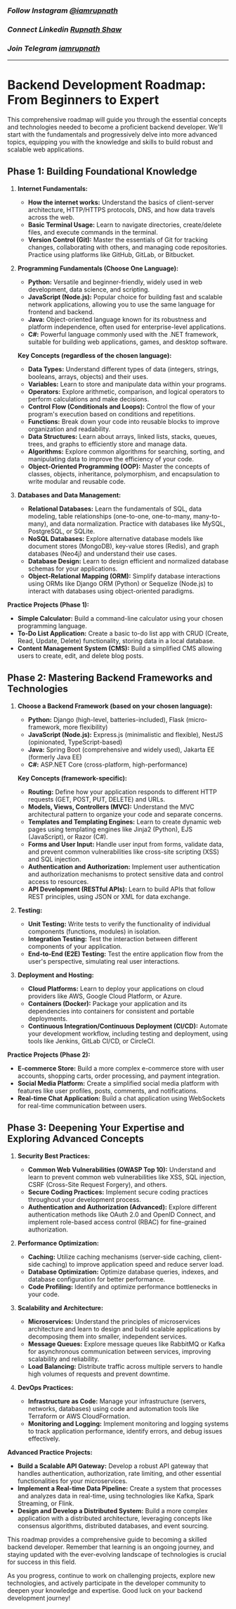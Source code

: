 ### _Follow Instagram [@iamrupnath](https://www.instagram.com/iamrupnath/)_

### _Connect Linkedin [Rupnath Shaw](https://www.linkedin.com/in/rupnath-shaw/)_

### _Join Telegram [iamrupnath](https://t.me/codewithrup)_

___________________

# Backend Development Roadmap: From Beginners to Expert

This comprehensive roadmap will guide you through the essential concepts and technologies needed to become a proficient backend developer. We'll start with the fundamentals and progressively delve into more advanced topics, equipping you with the knowledge and skills to build robust and scalable web applications.

## Phase 1: Building Foundational Knowledge

1. **Internet Fundamentals:** 
    - **How the internet works:** Understand the basics of client-server architecture, HTTP/HTTPS protocols, DNS, and how data travels across the web.
    - **Basic Terminal Usage:** Learn to navigate directories, create/delete files, and execute commands in the terminal.
    - **Version Control (Git):**  Master the essentials of Git for tracking changes, collaborating with others, and managing code repositories. Practice using platforms like GitHub, GitLab, or Bitbucket.

2. **Programming Fundamentals (Choose One Language):**
    - **Python:** Versatile and beginner-friendly, widely used in web development, data science, and scripting.
    - **JavaScript (Node.js):**  Popular choice for building fast and scalable network applications, allowing you to use the same language for frontend and backend.
    - **Java:** Object-oriented language known for its robustness and platform independence, often used for enterprise-level applications.
    - **C#:** Powerful language commonly used with the .NET framework, suitable for building web applications, games, and desktop software.

    **Key Concepts (regardless of the chosen language):**
    - **Data Types:**  Understand different types of data (integers, strings, booleans, arrays, objects) and their uses.
    - **Variables:**  Learn to store and manipulate data within your programs.
    - **Operators:** Explore arithmetic, comparison, and logical operators to perform calculations and make decisions.
    - **Control Flow (Conditionals and Loops):**  Control the flow of your program's execution based on conditions and repetitions.
    - **Functions:** Break down your code into reusable blocks to improve organization and readability.
    - **Data Structures:** Learn about arrays, linked lists, stacks, queues, trees, and graphs to efficiently store and manage data.
    - **Algorithms:**  Explore common algorithms for searching, sorting, and manipulating data to improve the efficiency of your code.
    - **Object-Oriented Programming (OOP):**  Master the concepts of classes, objects, inheritance, polymorphism, and encapsulation to write modular and reusable code.

3. **Databases and Data Management:**
    - **Relational Databases:**  Learn the fundamentals of SQL, data modeling, table relationships (one-to-one, one-to-many, many-to-many), and data normalization. Practice with databases like MySQL, PostgreSQL, or SQLite.
    - **NoSQL Databases:**  Explore alternative database models like document stores (MongoDB), key-value stores (Redis), and graph databases (Neo4j) and understand their use cases.
    - **Database Design:** Learn to design efficient and normalized database schemas for your applications.
    - **Object-Relational Mapping (ORM):**  Simplify database interactions using ORMs like Django ORM (Python) or Sequelize (Node.js) to interact with databases using object-oriented paradigms.

**Practice Projects (Phase 1):**
- **Simple Calculator:** Build a command-line calculator using your chosen programming language.
- **To-Do List Application:** Create a basic to-do list app with CRUD (Create, Read, Update, Delete) functionality, storing data in a local database.
- **Content Management System (CMS):** Build a simplified CMS allowing users to create, edit, and delete blog posts.

## Phase 2: Mastering Backend Frameworks and Technologies

1. **Choose a Backend Framework (based on your chosen language):**
    - **Python:** Django (high-level, batteries-included), Flask (micro-framework, more flexibility)
    - **JavaScript (Node.js):**  Express.js (minimalistic and flexible), NestJS (opinionated, TypeScript-based)
    - **Java:** Spring Boot (comprehensive and widely used), Jakarta EE (formerly Java EE)
    - **C#:** ASP.NET Core (cross-platform, high-performance)

    **Key Concepts (framework-specific):**
    - **Routing:** Define how your application responds to different HTTP requests (GET, POST, PUT, DELETE) and URLs.
    - **Models, Views, Controllers (MVC):** Understand the MVC architectural pattern to organize your code and separate concerns.
    - **Templates and Templating Engines:**  Learn to create dynamic web pages using templating engines like Jinja2 (Python), EJS (JavaScript), or Razor (C#).
    - **Forms and User Input:**  Handle user input from forms, validate data, and prevent common vulnerabilities like cross-site scripting (XSS) and SQL injection.
    - **Authentication and Authorization:** Implement user authentication and authorization mechanisms to protect sensitive data and control access to resources.
    - **API Development (RESTful APIs):** Learn to build APIs that follow REST principles, using JSON or XML for data exchange.

2. **Testing:** 
    - **Unit Testing:**  Write tests to verify the functionality of individual components (functions, modules) in isolation.
    - **Integration Testing:** Test the interaction between different components of your application.
    - **End-to-End (E2E) Testing:**  Test the entire application flow from the user's perspective, simulating real user interactions.

3. **Deployment and Hosting:**
    - **Cloud Platforms:**  Learn to deploy your applications on cloud providers like AWS, Google Cloud Platform, or Azure.
    - **Containers (Docker):**  Package your application and its dependencies into containers for consistent and portable deployments.
    - **Continuous Integration/Continuous Deployment (CI/CD):**  Automate your development workflow, including testing and deployment, using tools like Jenkins, GitLab CI/CD, or CircleCI.

**Practice Projects (Phase 2):**
- **E-commerce Store:**  Build a more complex e-commerce store with user accounts, shopping carts, order processing, and payment integration.
- **Social Media Platform:**  Create a simplified social media platform with features like user profiles, posts, comments, and notifications.
- **Real-time Chat Application:** Build a chat application using WebSockets for real-time communication between users.

## Phase 3: Deepening Your Expertise and Exploring Advanced Concepts

1. **Security Best Practices:**
    - **Common Web Vulnerabilities (OWASP Top 10):**  Understand and learn to prevent common web vulnerabilities like XSS, SQL injection, CSRF (Cross-Site Request Forgery), and others.
    - **Secure Coding Practices:**  Implement secure coding practices throughout your development process.
    - **Authentication and Authorization (Advanced):** Explore different authentication methods like OAuth 2.0 and OpenID Connect, and implement role-based access control (RBAC) for fine-grained authorization.

2. **Performance Optimization:**
    - **Caching:** Utilize caching mechanisms (server-side caching, client-side caching) to improve application speed and reduce server load.
    - **Database Optimization:**  Optimize database queries, indexes, and database configuration for better performance.
    - **Code Profiling:** Identify and optimize performance bottlenecks in your code.

3. **Scalability and Architecture:**
    - **Microservices:** Understand the principles of microservices architecture and learn to design and build scalable applications by decomposing them into smaller, independent services.
    - **Message Queues:** Explore message queues like RabbitMQ or Kafka for asynchronous communication between services, improving scalability and reliability.
    - **Load Balancing:** Distribute traffic across multiple servers to handle high volumes of requests and prevent downtime.

4. **DevOps Practices:**
    - **Infrastructure as Code:**  Manage your infrastructure (servers, networks, databases) using code and automation tools like Terraform or AWS CloudFormation.
    - **Monitoring and Logging:** Implement monitoring and logging systems to track application performance, identify errors, and debug issues effectively.

**Advanced Practice Projects:**
- **Build a Scalable API Gateway:**  Develop a robust API gateway that handles authentication, authorization, rate limiting, and other essential functionalities for your microservices.
- **Implement a Real-time Data Pipeline:**  Create a system that processes and analyzes data in real-time, using technologies like Kafka, Spark Streaming, or Flink.
- **Design and Develop a Distributed System:**  Build a more complex application with a distributed architecture, leveraging concepts like consensus algorithms, distributed databases, and event sourcing.

This roadmap provides a comprehensive guide to becoming a skilled backend developer. Remember that learning is an ongoing journey, and staying updated with the ever-evolving landscape of technologies is crucial for success in this field. 

As you progress, continue to work on challenging projects, explore new technologies, and actively participate in the developer community to deepen your knowledge and expertise. Good luck on your backend development journey! 
